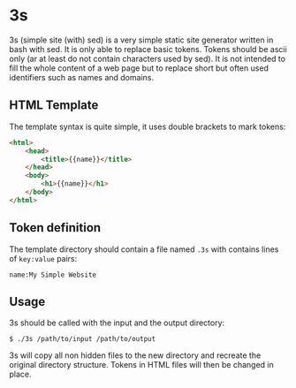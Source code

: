 # 3s

3s (simple site (with) sed) is a very simple static site generator written in bash with sed.
It is only able to replace basic tokens. Tokens should be ascii only
(ar at least do not contain characters used by sed). It is not intended to fill the whole
content of a web page but to replace short but often used identifiers such as names and domains.

## HTML Template

The template syntax is quite simple, it uses double brackets to mark tokens:
```HTML
<html>
    <head>
        <title>{{name}}</title>
    </head>
    <body>
        <h1>{{name}}</h1>
    </body>
</html>
```

## Token definition

The template directory should contain a file named `.3s` with contains lines of `key:value` pairs:
```
name:My Simple Website
```

## Usage

3s should be called with the input and the output directory:
```
$ ./3s /path/to/input /path/to/output
```

3s will copy all non hidden files to the new directory and recreate the original directory structure.
Tokens in HTML files will then be changed in place.
